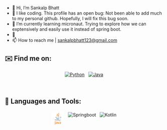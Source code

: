 - 👋 Hi, I’m Sankalp Bhatt
- 👀 I like coding. This profile has an open bug: Not been able to add much to my personal github. Hopefully, I will fix this bug soon.
- 🌱 I’m currently learning micronaut. Trying to explore how we can exptensively and easily use it instead of spring boot.
- 💞️ 
- 📫 How to reach me | sankalpbhatt123@gmail.com

## ✉️ Find me on:


<p align="center">
 <a href="https://linkedin.com/in/sankalp-bhatt" target="_blank" rel="noopener noreferrer"> <img src="https://cdn.jsdelivr.net/npm/simple-icons@v3/icons/linkedin.svg" alt="Python" height="40" style="vertical-align:top; margin:4px"></a>
 <a href="mailto:sankalpbhatt123@gmail.com"> <img src="https://cdn.jsdelivr.net/npm/simple-icons@v3/icons/gmail.svg" alt="Java" height="40" style="vertical-align:top; margin:4px"></a>
</p>

<br />

## 🧰 Languages and Tools:
<p align="center">
<img src="https://raw.githubusercontent.com/github/explore/5b3600551e122a3277c2c5368af2ad5725ffa9a1/topics/java/java.png" alt="Java" height="40" style="vertical-align:top; margin:4px">
<img src="[https://raw.githubusercontent.com/github/explore/80688e429a7d4ef2fca1e82350fe8e3517d3494d/topics/javascript/javascript.png](https://spring.io/images/spring-logo-9146a4d3298760c2e7e49595184e1975.svg)" alt="Springboot" height="40" style="vertical-align:top; margin:4px">
<img src="[https://raw.githubusercontent.com/github/explore/80688e429a7d4ef2fca1e82350fe8e3517d3494d/topics/visual-studio-code/visual-studio-code.png](https://kotlinlang.org/docs/images/kotlin-logo.png)" alt="Kotlin" height="40" style="vertical-align:top; margin:4px">
</p>

<!---
bhattsankalp/bhattsankalp is a ✨ special ✨ repository because its `README.md` (this file) appears on your GitHub profile.
You can click the Preview link to take a look at your changes.
--->
